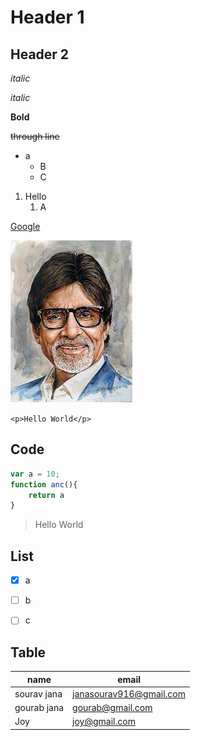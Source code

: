 # Header 1 #
## Header 2 ##

*italic*

_italic_

**Bold**

~~through line~~
* a
    * B
    * C
1. Hello
    1.  A

[Google](www.google.com "TITLE")

![Amitav](amitav.jpeg)

`<p>Hello World</p>`
## Code
```js
var a = 10;
function anc(){
    return a
}
```
>Hello World

## List
* [X] a

* [ ] b

* [ ] c

## Table
name | email
-----|-------
sourav jana | janasourav916@gmail.com
gourab jana | gourab@gmail.com
Joy|joy@gmail.com
